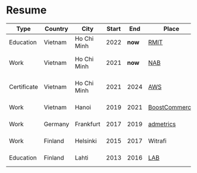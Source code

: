 # Resume

| Type        | Country | City        | Start | End     | Place                          | Position                                   |
| ----------- | ------- | ----------- | ----- | ------- | ------------------------------ | ------------------------------------------ |
| Education   | Vietnam | Ho Chi Minh | 2022  | **now** | [RMIT][rmit]                   | [Bachelor of Psychology][rmit-psychology]  |
| Work        | Vietnam | Ho Chi Minh | 2021  | **now** | [NAB][nab]                     | Senior Software Developer                  |
| Certificate | Vietnam | Ho Chi Minh | 2021  | 2024    | [AWS][aws]                     | [Solutions Architect – Associate][aws-ssa] |
| Work        | Vietnam | Hanoi       | 2019  | 2021    | [BoostCommerce][boostcommerce] | Software Developer                         |
| Work        | Germany | Frankfurt   | 2017  | 2019    | [admetrics][admetrics]         | Front-end Developer                        |
| Work        | Finland | Helsinki    | 2015  | 2017    | Witrafi                        | Front-end Developer                        |
| Education   | Finland | Lahti       | 2013  | 2016    | [LAB][lab]                     | [Bachelor of BA, BIT][lab-bba-bit]         |

[admetrics]: https://www.admetrics.io/
[aws]: https://aws.amazon.com
[aws-ssa]: https://www.credly.com/badges/a427ccdc-fc44-4874-a422-21d772e0e4b3
[boostcommerce]: https://boostcommerce.net/
[lab]: https://lab.fi/
[lab-bba-bit]: https://lab.fi/en/study/bachelor-business-administration-business-information-technology-full-time-studies-lahti-210
[nab]: https://www.nab.com.au/
[rmit]: https://www.rmit.edu.vn/
[rmit-psychology]: https://www.rmit.edu.vn/study-at-rmit/undergraduate-programs/bachelor-of-psychology
